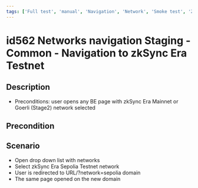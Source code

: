 ```yaml
---
tags: ['Full test', 'manual', 'Navigation', 'Network', 'Smoke test', 'ZKF-2507', 'Automated']
---
```


# id562 Networks navigation Staging - Common - Navigation to zkSync Era Testnet

## Description
  - Preconditions: user opens any BE page with zkSync Era Mainnet or Goerli (Stage2) network selected

## Precondition


## Scenario
- Open drop down list with networks
- Select zkSync Era Sepolia Testnet network
- User is redirected to URL/?network=sepolia domain
- The same page opened on the new domain

